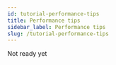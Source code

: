 ```yaml
---
id: tutorial-performance-tips
title: Performance tips
sidebar_label: Performance tips
slug: /tutorial-performance-tips
---
```


Not ready yet
